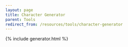 ```yaml
---
layout: page
title: Character Generator
parent: Tools
redirect_from: /resources/tools/character-generator
---
```

{% include generator.html %}
